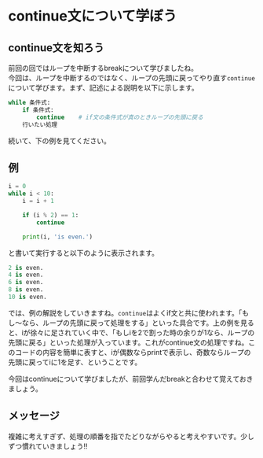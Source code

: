 # continue文について学ぼう

## continue文を知ろう
前回の回ではループを中断するbreakについて学びましたね。  
今回は、ループを中断するのではなく、ループの先頭に戻ってやり直す`continue`について学びます。まず、記述による説明を以下に示します。

```python
while 条件式:
    if 条件式:
        continue    # if文の条件式が真のときループの先頭に戻る
    行いたい処理
```

続いて、下の例を見てください。

## 例
```python
i = 0
while i < 10:
    i = i + 1

    if (i % 2) == 1:
        continue

    print(i, 'is even.')
```
と書いて実行すると以下のように表示されます。

```python
2 is even.
4 is even.
6 is even.
8 is even.
10 is even.
```
では、例の解説をしていきますね。`continue`はよくif文と共に使われます。「もし～なら、ループの先頭に戻って処理をする」といった具合です。上の例を見ると、iが徐々に足されていく中で、「もしiを2で割った時の余りが1なら、ループの先頭に戻る」といった処理が入っています。これがcontinue文の処理ですね。このコードの内容を簡単に表すと、iが偶数ならprintで表示し、奇数ならループの先頭に戻ってiに1を足す、ということです。  

今回はcontinueについて学びましたが、前回学んだbreakと合わせて覚えておきましょう。

## メッセージ
複雑に考えすぎず、処理の順番を指でたどりながらやると考えやすいです。少しずつ慣れていきましょう!!